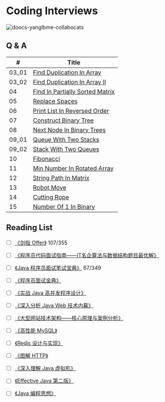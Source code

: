 # Coding Interviews

![doocs-yanglbme-collabocats](http://p9ucdlghd.bkt.clouddn.com/github-doocs-yanglbme-collabocats.png)

## Q & A
| # | Title |
|---|---|
| 03_01 | [Find Duplication In Array](/solution/03_01_DuplicationInArray) |
| 03_02 | [Find Duplication In Array II](/solution/03_02_DuplicationInArrayNoEdit) |
| 04 | [Find In Partially Sorted Matrix](/solution/04_FindInPartiallySortedMatrix) |
| 05 | [Replace Spaces](/solution/05_ReplaceSpaces) |
| 06 | [Print List In Reversed Order](/solution/06_PrintListInReversedOrder) |
| 07 | [Construct Binary Tree](/solution/07_ConstructBinaryTree) |
| 08 | [Next Node In Binary Trees](/solution/08_NextNodeInBinaryTrees) |
| 09_01 | [Queue With Two Stacks](/solution/09_01_QueueWithTwoStacks) |
| 09_02 | [Stack With Two Queues](/solution/09_02_StackWithTwoQueues) |
| 10 | [Fibonacci](/solution/10_Fibonacci) |
| 11 | [Min Number In Rotated Array](h/solution/11_MinNumberInRotatedArray) |
| 12 | [String Path In Matrix](/solution/12_StringPathInMatrix) |
| 13 | [Robot Move](/solution/13_RobotMove) |
| 14 | [Cutting Rope](/solution/14_CuttingRope) |
| 15 | [Number Of 1 In Binary](/solution/15_NumberOf1InBinary) |

## Reading List
- [ ] [《剑指 Offer》](http://paver62xl.bkt.clouddn.com/%E5%89%91%E6%8C%87OFFER%20%20%E5%90%8D%E4%BC%81%E9%9D%A2%E8%AF%95%E5%AE%98%E7%B2%BE%E8%AE%B2%E5%85%B8%E5%9E%8B%E7%BC%96%E7%A8%8B%E9%A2%98%20%20%E7%AC%AC2%E7%89%88.pdf) 107/355
- [ ] [《程序员代码面试指南——IT名企算法与数据结构题目最优解》](http://paver62xl.bkt.clouddn.com/%E7%A8%8B%E5%BA%8F%E5%91%98%E4%BB%A3%E7%A0%81%E9%9D%A2%E8%AF%95%E6%8C%87%E5%8D%97%20%20IT%E5%90%8D%E4%BC%81%E7%AE%97%E6%B3%95%E4%B8%8E%E6%95%B0%E6%8D%AE%E7%BB%93%E6%9E%84%E9%A2%98%E7%9B%AE%E6%9C%80%E4%BC%98%E8%A7%A3%20%5B%E5%B7%A6%E7%A8%8B%E4%BA%91%E8%91%97%5D.pdf)
- [ ] [《Java 程序员面试笔试宝典》](http://paver62xl.bkt.clouddn.com/Java%E7%A8%8B%E5%BA%8F%E5%91%98%E9%9D%A2%E8%AF%95%E7%AC%94%E8%AF%95%E5%AE%9D%E5%85%B8-%E4%BD%95%E6%98%8A.pdf) 67/349
- [ ] [《程序员面试金典》](http://paver62xl.bkt.clouddn.com/%E7%A8%8B%E5%BA%8F%E5%91%98%E9%9D%A2%E8%AF%95%E9%87%91%E5%85%B8%20%E7%AC%AC5%E7%89%88%282013.11%29.pdf)
- [ ] [《实战 Java 高并发程序设计》](http://paver62xl.bkt.clouddn.com/%E5%AE%9E%E6%88%98Java%E9%AB%98%E5%B9%B6%E5%8F%91%E7%A8%8B%E5%BA%8F%E8%AE%BE%E8%AE%A1.pdf)
- [ ] [《深入分析 Java Web 技术内幕》](http://paver62xl.bkt.clouddn.com/%E6%B7%B1%E5%85%A5%E5%88%86%E6%9E%90Java%20Web%E6%8A%80%E6%9C%AF%E5%86%85mu.pdf)
- [ ] [《大型网站技术架构——核心原理与案例分析》](http://paver62xl.bkt.clouddn.com/%E5%A4%A7%E5%9E%8B%E7%BD%91%E7%AB%99%E6%8A%80%E6%9C%AF%E6%9E%B6%E6%9E%84_%E6%A0%B8%E5%BF%83%E5%8E%9F%E7%90%86%E4%B8%8E%E6%A1%88%E4%BE%8B%E5%88%86%E6%9E%90_%E6%9D%8E%E6%99%BA%E6%85%A7.pdf)
- [ ] [《高性能 MySQL》](http://paver62xl.bkt.clouddn.com/%E9%AB%98%E6%80%A7%E8%83%BDmysql%E7%AC%AC%E4%B8%89%E7%89%88.pdf)
- [ ] [《Redis 设计与实现》](http://paver62xl.bkt.clouddn.com/redis%E8%AE%BE%E8%AE%A1%E4%B8%8E%E5%AE%9E%E7%8E%B0%28%E7%AC%AC%E4%BA%8C%E7%89%88%29.pdf)
- [ ] [《图解 HTTP》](http://paver62xl.bkt.clouddn.com/%E5%9B%BE%E8%A7%A3HTTP%E5%BD%A9%E8%89%B2%E7%89%88.pdf)
- [ ] [《深入理解 Java 虚拟机》](http://paver62xl.bkt.clouddn.com/%E6%B7%B1%E5%85%A5%E7%90%86%E8%A7%A3Java%E8%99%9A%E6%8B%9F%E6%9C%BA%E2%80%94%E2%80%94JVM%E9%AB%98%E7%BA%A7%E7%89%B9%E6%80%A7%E4%B8%8E%E6%9C%80%E4%BD%B3%E5%AE%9E%E8%B7%B5%28%E7%AC%AC2%E7%89%88%29.pdf)
- [ ] [《Effective Java 第二版》](http://paver62xl.bkt.clouddn.com/Effective%20Java%20%E7%AC%AC%E4%BA%8C%E7%89%88%20%E4%B8%AD%E6%96%87%E7%89%88.pdf)
- [ ] [《Java 编程思想》](http://paver62xl.bkt.clouddn.com/Java%E7%BC%96%E7%A8%8B%E6%80%9D%E6%83%B3%28%E7%AC%AC4%E7%89%88%29.pdf)


